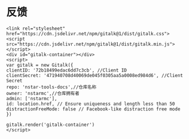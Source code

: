 # 反馈

    <link rel="stylesheet" href="https://cdn.jsdelivr.net/npm/gitalk@1/dist/gitalk.css">
    <script src="https://cdn.jsdelivr.net/npm/gitalk@1/dist/gitalk.min.js"></script>
    <div id="gitalk-container"></div>
    <script>
    var gitalk = new Gitalk({
    clientID: '72b18499edac6dd7c3cb', //Client ID
    clientSecret: '471940708d40069de045f0305aa5a0008ed984d6', //Client Secret
    repo: 'nstar-tools-docs',//仓库名称
    owner: 'nstarmc',//仓库拥有者
    admin: ['nstarmc'],
    id: location.href, // Ensure uniqueness and length less than 50
    distractionFreeMode: false // Facebook-like distraction free mode
    })
    
    gitalk.render('gitalk-container')
    </script>
